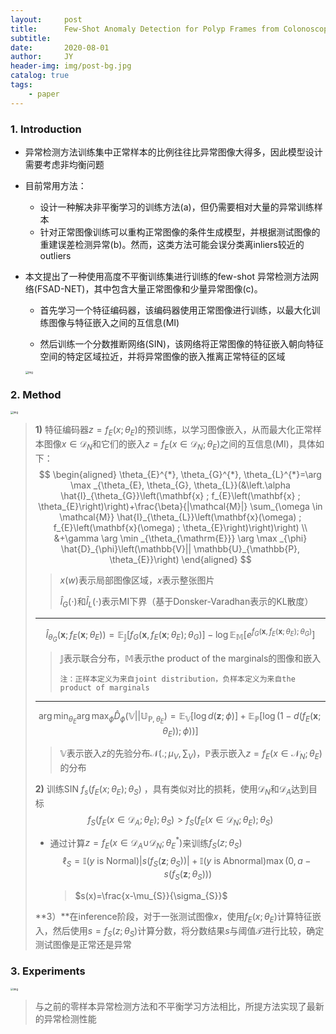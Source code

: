 ```yaml
---
layout:     post
title:      Few-Shot Anomaly Detection for Polyp Frames from Colonoscopy
subtitle:   
date:       2020-08-01
author:     JY
header-img: img/post-bg.jpg
catalog: true
tags:
    - paper
---
```




### 1. Introduction

- 异常检测方法训练集中正常样本的比例往往比异常图像大得多，因此模型设计需要考虑非均衡问题

- 目前常用方法：

  - 设计一种解决非平衡学习的训练方法(a)，但仍需要相对大量的异常训练样本 
  - 针对正常图像训练可以重构正常图像的条件生成模型，并根据测试图像的重建误差检测异常(b)。然而，这类方法可能会误分类离inliers较近的outliers

- 本文提出了一种使用高度不平衡训练集进行训练的few-shot 异常检测方法网络(FSAD-NET)，其中包含大量正常图像和少量异常图像(c)。

  - 首先学习一个特征编码器，该编码器使用正常图像进行训练，以最大化训练图像与特征嵌入之间的互信息(MI)

  - 然后训练一个分数推断网络(SIN)，该网络将正常图像的特征嵌入朝向特征空间的特定区域拉近，并将异常图像的嵌入推离正常特征的区域

    

  

  <img src="https://github.com/ZJU-CVs/zju-cvs.github.io/raw/master/img/2020-07-07-fsl/46.png" alt="img" style="zoom:30%;" />



### 2. Method

<img src="https://github.com/ZJU-CVs/zju-cvs.github.io/raw/master/img/2020-07-07-fsl/48.png" alt="img" style="zoom:30%;" />

> **1)** 特征编码器$z=f_E(x;\theta_E)$的预训练，以学习图像嵌入，从而最大化正常样本图像$x\in \mathcal{D}_N$和它们的嵌入$z=f_E(x\in \mathcal{D}_N;\theta_E)$之间的互信息(MI)，具体如下：
> $$
> \begin{aligned}
> \theta_{E}^{*}, \theta_{G}^{*}, \theta_{L}^{*}=\arg \max _{\theta_{E}, \theta_{G}, \theta_{L}}(&\left.\alpha \hat{I}_{\theta_{G}}\left(\mathbf{x} ; f_{E}\left(\mathbf{x} ; \theta_{E}\right)\right)+\frac{\beta}{|\mathcal{M}|} \sum_{\omega \in \mathcal{M}} \hat{I}_{\theta_{L}}\left(\mathbf{x}(\omega) ; f_{E}\left(\mathbf{x}(\omega) ; \theta_{E}\right)\right)\right) \\
> &+\gamma \arg \min _{\theta_{\mathrm{E}}} \arg \max _{\phi} \hat{D}_{\phi}\left(\mathbb{V}|| \mathbb{U}_{\mathbb{P}, \theta_{E}}\right)
> \end{aligned}
> $$
>
> > $x(w)$表示局部图像区域，$x$表示整张图片
> >
> > $\hat{I}_G(\cdot)$和$\hat{I}_L(\cdot)$表示MI下界（基于Donsker-Varadhan表示的KL散度） 
>
> ---
> $$
> \hat{I}_{\theta_{G}}\left(\mathbf{x} ; f_{E}\left(\mathbf{x} ; \theta_{E}\right)\right)=\mathbb{E}_{\mathbb{J}}\left[f_{G}\left(\mathbf{x}, f_{E}\left(\mathbf{x} ; \theta_{E}\right) ; \theta_{G}\right)\right]-\log \mathbb{E}_{\mathbb{M}}\left[e^{f_{G}\left(\mathbf{x}, f_{E}\left(\mathbf{x} ; \theta_{E}\right) ; \theta_{G}\right)}\right]
> $$
>
> > $\mathbb{J}$表示联合分布，$\mathbb{M}$表示the product of the marginals的图像和嵌入
> >
> > `注：正样本定义为来自joint distribution，负样本定义为来自the product of marginals`
>
> ---
> $$
> \left.\arg \min _{\theta_{E}} \arg \max _{\phi} \hat{D}_{\phi}\left(\mathbb{V}|| \mathbb{U}_{\mathbb{P}, \theta_{E}}\right)=\mathbb{E}_{\mathbb{V}}[\log d(\mathbf{z} ; \phi)]+\mathbb{E}_{\mathbb{P}}\left[\log \left(1-d\left(f_{E}\left(\mathbf{x} ; \theta_{E}\right)\right) ; \phi\right)\right)\right]
> $$
>
> > $\mathbb{V}$表示嵌入$z$的先验分布$\mathcal{N}(.;\mu_V,\sum_V)$，$\mathbb{P}$表示嵌入$z=f_E(x\in \mathcal{N}_N;\theta_E)$的分布
>
> 
>
> **2)** 训练SIN $f_s(f_E(x;\theta_E);\theta_S)$ ，具有类似对比的损耗，使用$\mathcal{D}_N$和$\mathcal{D}_A$达到目标
> $$
> f_S(f_E(x\in \mathcal{D}_A;\theta_E);\theta_S)>f_S(f_E(x\in \mathcal{D}_N;\theta_E);\theta_S)
> $$
>
> - 通过计算$z=f_E(x\in \mathcal{D}_A \left.\cup \mathcal{D}_{N} ; \theta_{E}^{*}\right)$来训练$f_S(z;\theta_S)$
>   $$
>   \ell_{S}=\mathbb{I}(y \text { is } \text {Normal})\left|s\left(f_{S}\left(\mathbf{z} ; \theta_{S}\right)\right)\right|+\mathbb{I}(y \text { is } \text {Abnormal}) \max \left(0, a-s\left(f_{S}\left(\mathbf{z} ; \theta_{S}\right)\right)\right)
>   $$
>
>   > $s(x)=\frac{x-\mu_{S}}{\sigma_{S}}$
>
>   
>
> **3）**在inference阶段，对于一张测试图像$x$，使用$f_E(x;\theta_E)$计算特征嵌入，然后使用$s=f_S(z;\theta_S)$计算分数，将分数结果$s$与阈值$\mathcal{T}$进行比较，确定测试图像是正常还是异常



### 3. Experiments 

<img src="https://github.com/ZJU-CVs/zju-cvs.github.io/raw/master/img/2020-07-07-fsl/47.png" alt="img" style="zoom:30%;" />

> 与之前的零样本异常检测方法和不平衡学习方法相比，所提方法实现了最新的异常检测性能